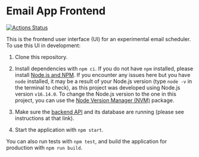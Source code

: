# Email App Frontend

[![Actions Status](https://github.com/JessieFrance/email-app-frontend/workflows/Build%20and%20Test/badge.svg)](https://github.com/JessieFrance/email-app-frontend/actions)

This is the frontend user interface (UI) for an experimental email scheduler. To use this UI in development:

1. Clone this repository.

2. Install dependencies with `npm ci`. If you do not have `npm` installed, please install [Node.js and NPM](https://nodejs.org/en/). If you encounter any issues here but you have `node` installed, it may be a result of your Node.js version (type `node -v` in the terminal to check), as this project was developed using Node.js version `v16.14.0`. To change the Node.js version to the one in this project, you can use the [Node Version Manager (NVM)](https://github.com/nvm-sh/nvm) package.

3. Make sure the [backend API](https://github.com/JessieFrance/email-app) and its database are running (please see instructions at that link).

4. Start the application with `npm start`.

You can also run tests with `npm test`, and build the application for production with `npm run build`.
